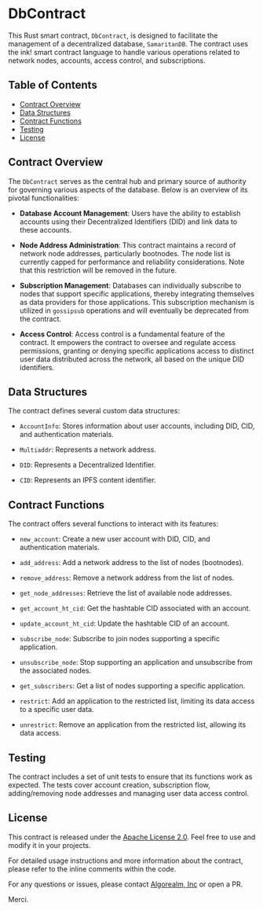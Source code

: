 # DbContract

This Rust smart contract, `DbContract`, is designed to facilitate the management of a decentralized database, `SamaritanDB`. The contract uses the ink! smart contract language to handle various operations related to network nodes, accounts, access control, and subscriptions.

## Table of Contents

- [Contract Overview](#contract-overview)
- [Data Structures](#data-structures)
- [Contract Functions](#contract-functions)
- [Testing](#testing)
- [License](#license)

## Contract Overview

The `DbContract` serves as the central hub and primary source of authority for governing various aspects of the database. Below is an overview of its pivotal functionalities:

- **Database Account Management**: Users have the ability to establish accounts using their Decentralized Identifiers (DID) and link data to these accounts.

- **Node Address Administration**: This contract maintains a record of network node addresses, particularly bootnodes. The node list is currently capped for performance and reliability considerations. Note that this restriction will be removed in the future.

- **Subscription Management**: Databases can individually subscribe to nodes that support specific applications, thereby integrating themselves as data providers for those applications. This subscription mechanism is utilized in `gossipsub` operations and will eventually be deprecated from the contract.

- **Access Control**: Access control is a fundamental feature of the contract. It empowers the contract to oversee and regulate access permissions, granting or denying specific applications access to distinct user data distributed across the network, all based on the unique DID identifiers.

## Data Structures

The contract defines several custom data structures:

- `AccountInfo`: Stores information about user accounts, including DID, CID, and authentication materials.

- `Multiaddr`: Represents a network address.

- `DID`: Represents a Decentralized Identifier.

- `CID`: Represents an IPFS content identifier.

## Contract Functions

The contract offers several functions to interact with its features:

- `new_account`: Create a new user account with DID, CID, and authentication materials.

- `add_address`: Add a network address to the list of nodes (bootnodes).

- `remove_address`: Remove a network address from the list of nodes.

- `get_node_addresses`: Retrieve the list of available node addresses.

- `get_account_ht_cid`: Get the hashtable CID associated with an account.

- `update_account_ht_cid`: Update the hashtable CID of an account.

- `subscribe_node`: Subscribe to join nodes supporting a specific application.

- `unsubscribe_node`: Stop supporting an application and unsubscribe from the associated nodes.

- `get_subscribers`: Get a list of nodes supporting a specific application.

- `restrict`: Add an application to the restricted list, limiting its data access to a specific user data.

- `unrestrict`: Remove an application from the restricted list, allowing its data access.

## Testing

The contract includes a set of unit tests to ensure that its functions work as expected. The tests cover account creation, subscription flow, adding/removing node addresses and managing user data access control.

## License

This contract is released under the [Apache License 2.0](LICENSE). Feel free to use and modify it in your projects.

For detailed usage instructions and more information about the contract, please refer to the inline comments within the code.

For any questions or issues, please contact [Algorealm, Inc](mailto:hello@algorealm.org) or open a PR.

Merci.
